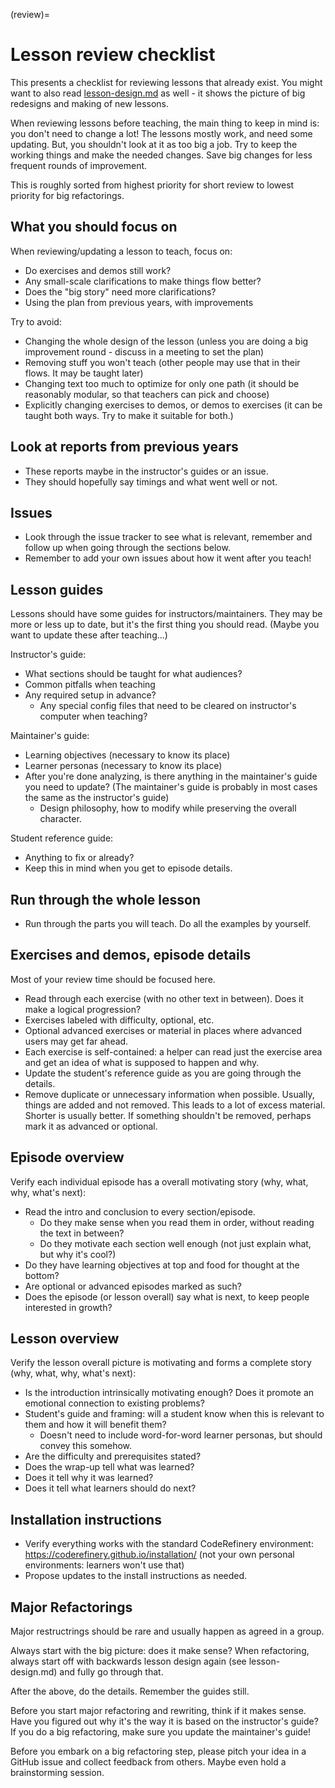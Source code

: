 (review)=

# Lesson review checklist

This presents a checklist for reviewing lessons that already exist.
You might want to also read [lesson-design.md](lesson-design.md) as
well - it shows the picture of big redesigns and making of new
lessons.

When reviewing lessons before teaching, the main thing to keep in mind
is: you don't need to change a lot!  The lessons mostly work, and need
some updating.  But, you shouldn't look at it as too big a job.  Try
to keep the working things and make the needed changes.  Save big
changes for less frequent rounds of improvement.

This is roughly sorted from highest priority for short review to
lowest priority for big refactorings.

## What you should focus on

When reviewing/updating a lesson to teach, focus on:

- Do exercises and demos still work?
- Any small-scale clarifications to make things flow better?
- Does the "big story" need more clarifications?
- Using the plan from previous years, with improvements

Try to avoid:

- Changing the whole design of the lesson (unless you are doing a big
  improvement round - discuss in a meeting to set the plan)
- Removing stuff you won't teach (other people may use that in their
  flows.  It may be taught later)
- Changing text too much to optimize for only one path (it should be
  reasonably modular, so that teachers can pick and choose)
- Explicitly changing exercises to demos, or demos to exercises (it
  can be taught both ways.  Try to make it suitable for both.)


## Look at reports from previous years

- These reports maybe in the instructor's guides or an issue.
- They should hopefully say timings and what went well or not.


## Issues

- Look through the issue tracker to see what is relevant, remember and
  follow up when going through the sections below.
- Remember to add your own issues about how it went after you teach!


## Lesson guides

Lessons should have some guides for instructors/maintainers.  They may
be more or less up to date, but it's the first thing you should read.
(Maybe you want to update these after teaching...)

Instructor's guide:

- What sections should be taught for what audiences?
- Common pitfalls when teaching
- Any required setup in advance?
  - Any special config files that need to be cleared on instructor's
    computer when teaching?

Maintainer's guide:

- Learning objectives (necessary to know its place)
- Learner personas (necessary to know its place)
- After you're done analyzing, is there anything in the maintainer's
  guide you need to update?  (The maintainer's guide is probably in
  most cases the same as the instructor's guide)
  - Design philosophy, how to modify while preserving the overall
    character.

Student reference guide:

- Anything to fix or already?
- Keep this in mind when you get to episode details.


## Run through the whole lesson

- Run through the parts you will teach.  Do all the examples by
  yourself.



## Exercises and demos, episode details

Most of your review time should be focused here.

- Read through each exercise (with no other text in between).  Does it
  make a logical progression?
- Exercises labeled with difficulty, optional, etc.
- Optional advanced exercises or material in places where advanced
  users may get far ahead.
- Each exercise is self-contained: a helper can read just the exercise
  area and get an idea of what is supposed to happen and why.
- Update the student's reference guide as you are going through the
  details.
- Remove duplicate or unnecessary information when possible.  Usually,
  things are added and not removed.  This leads to a lot of excess
  material.  Shorter is usually better.  If something shouldn't be
  removed, perhaps mark it as advanced or optional.


## Episode overview

Verify each individual episode has a overall motivating story (why,
what, why, what's next):

- Read the intro and conclusion to every section/episode.
  - Do they make sense when you read them in order, without reading
    the text in between?
  - Do they motivate each section well enough (not just explain what,
    but why it's cool?)
- Do they have learning objectives at top and food for thought at the
  bottom?
- Are optional or advanced episodes marked as such?
- Does the episode (or lesson overall) say what is next, to keep
  people interested in growth?


## Lesson overview

Verify the lesson overall picture is motivating and forms a complete
story (why, what, why, what's next):

- Is the introduction intrinsically motivating enough?  Does it
  promote an emotional connection to existing problems?
- Student's guide and framing: will a student know when this is
  relevant to them and how it will benefit them?
  - Doesn't need to include word-for-word learner personas, but should
    convey this somehow.
- Are the difficulty and prerequisites stated?
- Does the wrap-up tell what was learned?
- Does it tell why it was learned?
- Does it tell what learners should do next?


## Installation instructions

- Verify everything works with the standard CodeRefinery environment:
  <https://coderefinery.github.io/installation/> (not your own
  personal environments: learners won't use that)
- Propose updates to the install instructions as needed.



## Major Refactorings

Major restructrings should be rare and usually happen as agreed in a
group.

Always start with the big picture: does it make sense?  When
refactoring, always start off with backwards lesson design again (see
lesson-design.md) and fully go through that.

After the above, do the details.  Remember the guides still.

Before you start major refactoring and rewriting, think if it makes
sense.  Have you figured out why it's the way it is based on the
instructor's guide?  If you do a big refactoring, make sure you update
the maintainer's guide!

Before you embark on a big refactoring step, please pitch your idea
in a GitHub issue and collect feedback from others.  Maybe even hold a
brainstorming session.
